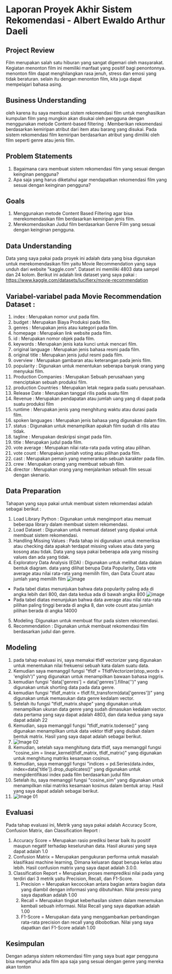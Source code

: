 # Laporan Proyek Akhir Sistem Rekomendasi - Albert Ewaldo Arthur Daeli

## Project Review

Film merupakan salah satu hiburan yang sangat digemari oleh masyarakat. Kegiatan menonton film ini memiliki manfaat yang positif bagi penontonnya. 
menonton film dapat menghilangkan rasa jenuh, stress dan emosi yang tidak beraturan. selain itu dengan menonton film, kita juga dapat mempelajari 
bahasa asing.

## Business Understanding

oleh karena itu saya membuat sistem rekomendasi film untuk menghasilkan kumpulan film yang mungkin akan disukai oleh pengguna dengan menggunakan 
metode Content-based filtering : Memberikan rekomendasi berdasarkan kemiripan atribut dari item atau barang yang disukai. 
Pada sistem rekomendasi film kemiripan berdasarkan atribut yang dimiliki oleh film seperti genre atau jenis film.

## Problem Statements

1. Bagaimana cara membuat sistem rekomendasi film yang sesuai dengan keinginan pengguna?
2. Apa saja yang harus diketahui agar mendapatkan rekomendasi film yang sesuai dengan keinginan pengguna?

## Goals

1. Menggunakan metode Content Based Filtering agar bisa merekomendasikan film berdasarkan kemiripan jenis film.
2. Merekomendasikan Judul film berdasarkan Genre Film yang sesuai dengan keinginan pengguna.

## Data Understanding

Data yang saya pakai pada proyek ini adalah data yang bisa digunakan untuk merekomendasikan film yaitu Movie Recommendation yang saya unduh dari 
website "kaggle.com". Dataset ini memiliki 4803 data sampel dan 24 kolom. 
Berikut ini adalah link dataset yang saya pakai : https://www.kaggle.com/datasets/lucifierx/movie-recommendation

## Variabel-variabel pada Movie Recommendation Dataset : 

1. index : Merupakan nomor urut pada film.
2. budget : Merupakan Biaya Produksi pada film.
3. genres : Merupakan jenis atau kategori pada film.	
4. homepage : Merupakan link website pada film.	
5. id : Merupakan nomor objek pada film.	
6. keywords : Merupakan jenis kata kunci untuk mencari film.	
7. original language : Merupakan jenis bahasa resmi pada film.	
8. original title : Merupakan jenis judul resmi pada film.	
9. overview : Merupakan gambaran atau keterangan pada jenis film.	
10. popularity : Digunakan untuk menentukan seberapa banyak orang yang menyukai film.
11. Production Companies : Merupakan Sebuah perusahaan yang menciptakan sebuah produksi film.
12. production Countries : Merupakan letak negara pada suatu perusahaan.
13. Release Date : Merupakan tanggal rilis pada suatu film
14. Revenue : Merupakan pendapatan atau jumlah uang yang di dapat pada suatu produksi film	
15. runtime : Merupakan jenis yang menghitung waktu atau durasi pada film.	
16. spoken languages : Merupakan jenis bahasa yang digunakan dalam film.	
17. status : Digunakan untuk menampilkan apakah film sudah di rilis atau tidak.	
18. tagline : Merupakan deskripsi singat pada film.	
19. title : Merupakan judul pada film.	
20. vote average : Merupakan nilai rata-rata pada voting atau pilihan. 	
21. vote count : Merupakan jumlah voting atau pilihan pada film.	
22. cast : Merupakan pemain yang memerankan sebuah karakter pada film.	
23. crew : Merupakan orang yang membuat sebuah film.	
24. director : Merupakan orang yang menjalankan sebuah film sesuai dengan skenario.

## Data Preparation

Tahapan yang saya pakai untuk membuat sistem rekomendasi adalah sebagai berikut :

1. Load Library Python : Digunakan untuk mengimport atau memuat beberapa library dalam membuat sistem rekomendasi.
2. Load Dataset : Digunakan untuk memuat dataset yang dipakai untuk membuat sistem rekomendasi.
3. Handling Missing Values : Pada tahap ini digunakan untuk memeriksa atau checking data apakah terdapat missing values atau data yang kosong atau tidak. 
   Data yang saya pakai beberapa ada yang missing values dan ada yang tidak.
4. Exploratory Data Analysis (EDA) : Digunakan untuk melihat data dalam bentuk diagram. data yang dilihat berupa Data Popularity, Data vote average atau nilai rata-rata yang memilih film, dan Data Count atau jumlah yang memilih film 
![image](https://user-images.githubusercontent.com/111255438/192695256-738f20f4-6751-42df-a6b3-8cff23ad2ec8.png) 
- Pada tabel diatas menunjukan bahwa data popularity paling ada di angka lebih dari 800, dan data kedua ada di bawah angka 800
![image](https://user-images.githubusercontent.com/111255438/192695588-4e33693f-4405-444f-aed2-8cd26fec8520.png) 
-  Pada tabel diatas menunjukan bahwa data average atau nilai rata-rata pilihan paling tinggi berada di angka 8, dan vote count atau jumlah pilihan berada di angka 14000

5. Modeling :Digunakan untuk membuat fitur pada sistem rekomendasi.
6. Recommendation : Digunakan untuk membuat rekomendasi film berdasarkan judul dan genre.

## Modeling

1. pada tahap evaluasi ini, saya memakai tfidf vectorizer yang digunakan untuk menentukan nilai frekuensi sebuah kata dalam suatu data.
2. Kemudian saya memanggil fungsi "tfidf = TfidfVectorizer(stop_words = 'english')" yang digunakan untuk menampilkan bawaan bahasa inggris. 
3. kemudian fungsi "data['genres'] = data['genres'].fillna('')" yang digunakan untuk shorting data pada data genre. 
4. kemudian fungsi "tfidf_matrix = tfidf.fit_transform(data['genres'])" yang digunakan untuk memasukan data genre kedalam vector. 
5. Setelah itu fungsi "tfidf_matrix.shape" yang digunakan untuk menampilkan ukuran data genre yang sudah dimasukan kedalam vector. data pertama yang saya dapat        adalah 4803, dan data kedua yang saya dapat adalah 22
6. Kemudian, saya memanggil fungsi "tfidf_matrix.todense()" yang digunakan menampilkan untuk data vektor tfidf yang diubah dalam bentuk matrix. Hasil yang saya dapat adalah sebagai berikut.
7. ![Image 02](https://user-images.githubusercontent.com/111255438/192812372-ee5e4d66-5040-4fd6-bf9c-d0a20afee8b0.png)
8. Kemudian, setelah saya menghitung data tfidf, saya memanggil fungsi "cosine_sim = linear_kernel(tfidf_matrix, tfidf_matrix)" yang digunakan untuk menghitung matriks kesamaan cosinus.
9. Kemudian, saya memanggil fungsi "indices = pd.Series(data.index, index=data['title']).drop_duplicates()" yang digunakan untuk mengidentifikasi index pada film berdasarkan judul film
10. Setelah itu, saya memanggil fungsi "cosine_sim" yang digunakan untuk menampilkan nilai matriks kesamaan kosinus dalam bentuk array. Hasil yang saya dapat adalah sebagai berikut.
11. ![Image 01](https://user-images.githubusercontent.com/111255438/192813605-7646d3fc-0c35-4bfd-80cf-e53dfb9018a4.png)


## Evaluasi
Pada tahap evaluasi ini, Metrik yang saya pakai adalah Accuracy Score, Confusion Matrix, dan Classification Report :

1. Accuracy Score = Merupakan rasio prediksi benar baik itu positif maupun negatif terhadap keseluruhan data. Hasil akurasi yang saya dapat adalah 1.0
2. Confusion Matrix = Merupakan pengukuran performa untuk masalah klasifikasi machine learning, Dimana keluaran dapat berupa kelas atau lebih. Hasil confusion matrix yang saya dapat adalah 3.0.0.
3. Classification Report = Merupakan proses memprediksi nilai pada yang terdiri dari 3 metrik yaitu Precision, Recall, dan F1-Score.
   1. Precision = Merupakan kecocokan antara bagian antara bagian data yang diambil dengan informasi yang dibutuhkan. Nilai presisi yang saya dapatkan adalah 1.00
   2. Recall = Merupakan tingkat keberhasilan sistem dalam menemukan kembali sebuah informasi. Nilai Recall yang saya dapatkan adalah 1.00
   3. F1-Score = Merupakan data yang menggambarkan perbandingan rata-rata precision dan recall yang dibobotkan. Nilai yang saya dapatkan dari F1-Score adalah 1.00

## Kesimpulan

Dengan adanya sistem rekomendasi film yang saya buat agar pengguna bisa mengetahui ada film apa saja yang sesuai dengan genre yang mereka akan tonton
